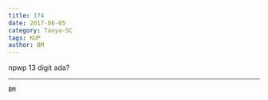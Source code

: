 ```yaml
---
title: 174
date: 2017-06-05
category: Tanya-SC
tags: KUP
author: BM
---
```


npwp 13 digit ada?

---



`BM`
